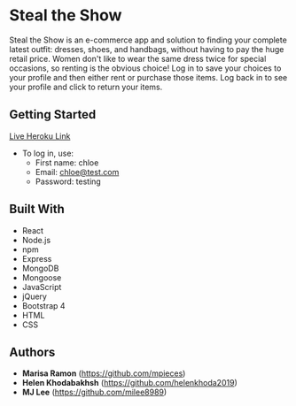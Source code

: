 # Steal the Show
Steal the Show is an e-commerce app and solution to finding your complete latest outfit: dresses, shoes, and handbags, without having to pay the huge retail price. Women don't like to wear the same dress twice for special occasions, so renting is the obvious choice! Log in to save your choices to your profile and then either rent or purchase those items. Log back in to see your profile and click to return your items. 


## Getting Started
[Live Heroku Link](https://steal-the-show.herokuapp.com/home)
* To log in, use:
  * First name: chloe
  * Email: chloe@test.com
  * Password: testing

## Built With
* React
* Node.js
* npm
* Express
* MongoDB
* Mongoose
* JavaScript
* jQuery
* Bootstrap 4
* HTML
* CSS

## Authors
* **Marisa Ramon** (https://github.com/mpieces)
* **Helen Khodabakhsh** (https://github.com/helenkhoda2019)
* **MJ Lee** (https://github.com/milee8989)
